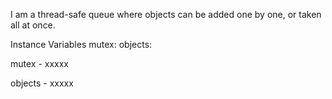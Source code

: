 I am a thread-safe queue where objects can be added one by one, or taken all at once.

Instance Variables
	mutex:		<Object>
	objects:		<Object>

mutex
	- xxxxx

objects
	- xxxxx
